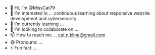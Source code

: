 - 👋 Hi, I’m @MissCat79
- 👀 I’m interested in ... continuous learning about responsive website development and cybersecurity.
- 🌱 I’m currently learning ...
- 💞️ I’m looking to collaborate on ...
- 📫 How to reach me ... cat.n.kline@gmail.com
- 😄 Pronouns: ...
- ⚡ Fun fact: ...

<!---
MissCat79/MissCat79 is a ✨ special ✨ repository because its `README.md` (this file) appears on your GitHub profile.
You can click the Preview link to take a look at your changes.
--->
